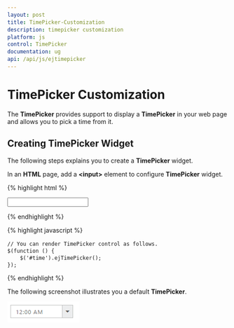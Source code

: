 ```yaml
---
layout: post
title: TimePicker-Customization
description: timepicker customization
platform: js
control: TimePicker
documentation: ug
api: /api/js/ejtimepicker
---
```


# TimePicker Customization

The **TimePicker** provides support to display a **TimePicker** in your web page and allows you to pick a time from it.

## Creating TimePicker Widget

The following steps explains you to create a **TimePicker** widget.

In an **HTML** page, add a **&lt;input&gt;** element to configure **TimePicker** widget.

{% highlight html %}

<input type="text" id="time" />

{% endhighlight %}

{% highlight javascript %}

    // You can render TimePicker control as follows.
    $(function () {
        $('#time').ejTimePicker();
    });
    
{% endhighlight %}


The following screenshot illustrates you a default **TimePicker**.



![](/js/TimePicker/TimePicker-Customization_images/TimePicker-Customization_img1.png) 

